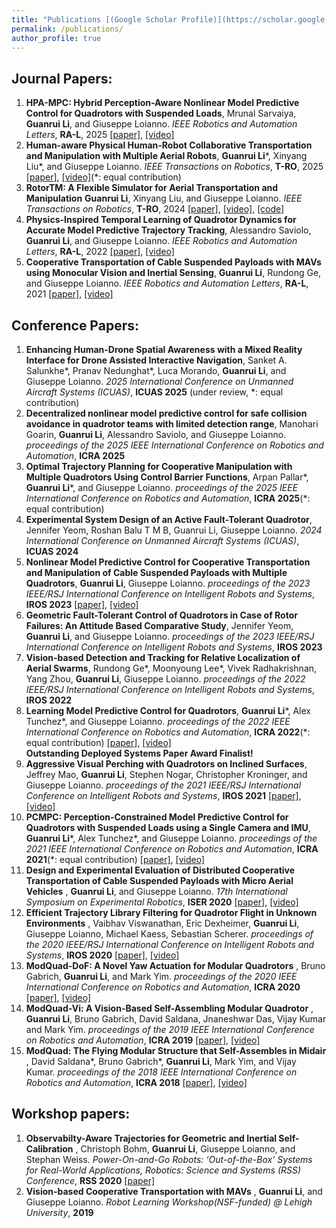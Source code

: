 ```yaml
---
title: "Publications [(Google Scholar Profile)](https://scholar.google.com/citations?hl=en&authuser=1&user=v_bUoRAAAAAJ)"
permalink: /publications/
author_profile: true
---
```

## Journal Papers:
1. <b>HPA-MPC: Hybrid Perception-Aware Nonlinear Model Predictive Control for Quadrotors with Suspended Loads</b>, Mrunal Sarvaiya, <b>Guanrui Li</b>, and Giuseppe Loianno. <i>
IEEE Robotics and Automation Letters</i>, <b>RA-L</b>, 2025 [\[paper\]](https://arxiv.org/pdf/2210.05894), [\[video\]](https://www.youtube.com/watch?v=c1mj3be02cI)
2. <b>Human-aware Physical Human-Robot Collaborative Transportation and Manipulation with Multiple Aerial Robots</b>, <b>Guanrui Li</b>\*, Xinyang Liu\*, and Giuseppe Loianno. <i>IEEE Transactions on Robotics</i>, <b>T-RO</b>, 2025 [\[paper\]](https://arxiv.org/pdf/2210.05894), [\[video\]](https://www.youtube.com/watch?v=c1mj3be02cI)(\*: equal contribution)
3. <b>RotorTM: A Flexible Simulator for Aerial Transportation and Manipulation</b> <b>Guanrui Li</b>, Xinyang Liu, and Giuseppe Loianno. <i>IEEE Transactions on Robotics</i>, <b>T-RO</b>, 2024 [\[paper\]](https://arxiv.org/abs/2205.05140), [\[video\]](https://www.youtube.com/watch?v=C4wYwiq6zGU), [\[code\]](https://github.com/arplaboratory/RotorTM)
4. <b>Physics-Inspired Temporal Learning of Quadrotor Dynamics for Accurate Model Predictive Trajectory Tracking</b>, Alessandro Saviolo, <b>Guanrui Li</b>, and Giuseppe Loianno. <i>IEEE Robotics and Automation Letters</i>, <b>RA-L</b>, 2022 [\[paper\]](https://arxiv.org/abs/2206.03305), [\[video\]](https://www.youtube.com/watch?v=dsOtKfuRjEk)
5. <b>Cooperative Transportation of Cable Suspended Payloads with MAVs using Monocular Vision and Inertial Sensing</b>, <b>Guanrui Li</b>, Rundong Ge, and Giuseppe Loianno. <i>IEEE Robotics and Automation Letters</i>, <b>RA-L</b>, 2021 [\[paper\]](https://ieeexplore.ieee.org/abstract/document/9376103), [\[video\]](https://www.youtube.com/watch?v=d3daJLpZOaM)

## Conference Papers:
1. <b>Enhancing Human-Drone Spatial Awareness with a Mixed Reality Interface for Drone Assisted Interactive Navigation</b>, Sanket A. Salunkhe\*, Pranav Nedunghat\*, Luca Morando, <b>Guanrui Li</b>, and Giuseppe Loianno. <i>2025 International Conference on Unmanned Aircraft Systems (ICUAS)</i>, <b>ICUAS 2025</b> (under review, \*: equal contribution) 
2. <b>Decentralized nonlinear model predictive control for safe collision avoidance in quadrotor teams with limited detection range</b>,  Manohari Goarin, <b>Guanrui Li</b>, Alessandro Saviolo, and Giuseppe Loianno. <i>proceedings of the 2025 IEEE International Conference on Robotics and Automation</i>, <b>ICRA 2025</b>
3. <b>Optimal Trajectory Planning for Cooperative Manipulation with Multiple Quadrotors Using Control Barrier Functions</b>, Arpan Pallar\*, <b>Guanrui Li</b>\*, and Giuseppe Loianno. <i>proceedings of the 2025 IEEE International Conference on Robotics and Automation</i>, <b>ICRA 2025</b>(\*: equal contribution)
4. <b>Experimental System Design of an Active Fault-Tolerant Quadrotor</b>, Jennifer Yeom, Roshan Balu T M B, Guanrui Li, Giuseppe Loianno. <i>2024 International Conference on Unmanned Aircraft Systems (ICUAS)</i>, <b>ICUAS 2024</b>
5. <b>Nonlinear Model Predictive Control for Cooperative Transportation and Manipulation of Cable Suspended Payloads with Multiple Quadrotors</b>, <b>Guanrui Li</b>, Giuseppe Loianno. <i>proceedings of the 2023 IEEE/RSJ International Conference on Intelligent Robots and Systems</i>, <b>IROS 2023</b> [\[paper\]](https://arxiv.org/abs/2303.06165), [\[video\]](https://www.youtube.com/watch?v=NQeEvzEkGVw)
6. <b>Geometric Fault-Tolerant Control of Quadrotors in Case of Rotor Failures: An Attitude Based Comparative Study</b>, Jennifer Yeom, <b>Guanrui Li</b>, and Giuseppe Loianno. <i>proceedings of the 2023 IEEE/RSJ International Conference on Intelligent Robots and Systems</i>, <b>IROS 2023</b>
7. <b>Vision-based Detection and Tracking for Relative Localization of Aerial Swarms</b>, Rundong Ge\*, Moonyoung Lee\*, Vivek Radhakrishnan, Yang Zhou, <b>Guanrui Li</b>, Giuseppe Loianno. <i>proceedings of the 2022 IEEE/RSJ International Conference on Intelligent Robots and Systems</i>, <b>IROS 2022</b>
8. <b>Learning  Model  Predictive  Control  for  Quadrotors</b>, <b>Guanrui Li</b>\*, Alex Tunchez\*, and Giuseppe Loianno. <i>proceedings of the 2022 IEEE International Conference on Robotics and Automation</i>, <b>ICRA 2022</b>(\*: equal contribution) 
[\[paper\]](https://arxiv.org/pdf/2202.07716.pdf), [\[video\]](https://www.youtube.com/watch?v=-5cIsIM5G7M) 
<br><b>Outstanding Deployed Systems Paper Award Finalist!</b>
9. <b>Aggressive  Visual  Perching  with  Quadrotors  on  Inclined  Surfaces</b>, Jeffrey Mao, <b>Guanrui Li</b>, Stephen Nogar, Christopher Kroninger, and Giuseppe Loianno. <i>proceedings of the 2021 IEEE/RSJ International Conference on Intelligent Robots and Systems</i>, <b>IROS 2021</b> [\[paper\]](https://arxiv.org/pdf/2107.11171.pdf), [\[video\]](https://www.youtube.com/watch?v=qmS9cCNC1Bs)
10. <b>PCMPC:  Perception-Constrained  Model  Predictive  Control  for Quadrotors  with  Suspended  Loads  using  a  Single  Camera  and  IMU</b>, <b>Guanrui Li</b>\*, Alex Tunchez\*, and Giuseppe Loianno. <i>proceedings of the 2021 IEEE International Conference on Robotics and Automation</i>, <b>ICRA 2021</b>(\*: equal contribution) [\[paper\]](https://arxiv.org/abs/2107.10888), [\[video\]](https://www.youtube.com/watch?v=BBWt1xG7Rrw)
11. <b>Design and Experimental Evaluation of Distributed Cooperative Transportation of Cable Suspended Payloads with Micro Aerial Vehicles</b> , <b>Guanrui Li</b>, and Giuseppe Loianno. <i>17th International Symposium on Experimental Robotics</i>, <b>ISER 2020</b> [\[paper\]](https://link.springer.com/chapter/10.1007/978-3-030-71151-1_3), [\[video\]](https://www.youtube.com/watch?v=TBbRBz64Ln8)
12. <b>Efficient Trajectory Library Filtering for Quadrotor Flight in Unknown Environments</b> , Vaibhav Viswanathan, Eric Dexheimer, <b>Guanrui Li</b>, Giuseppe Loianno, Michael Kaess, Sebastian Scherer. <i>proceedings of the 2020 IEEE/RSJ International Conference on Intelligent Robots and Systems</i>, <b>IROS 2020</b> [\[paper\]](https://ieeexplore.ieee.org/document/9341273), [\[video\]](https://www.youtube.com/watch?v=y_lVtT8lJMk)
13. <b>ModQuad-DoF: A Novel Yaw Actuation for Modular Quadrotors</b> , Bruno Gabrich, <b>Guanrui Li</b>, and Mark Yim. <i>proceedings of the 2020 IEEE International Conference on Robotics and Automation</i>, <b>ICRA 2020</b> [\[paper\]](https://ieeexplore.ieee.org/document/9196735), [\[video\]](https://www.youtube.com/watch?v=3Vs51QAlnnk)
14. <b>ModQuad-Vi: A Vision-Based Self-Assembling Modular Quadrotor</b> , <b>Guanrui Li</b>, Bruno Gabrich, David Saldana, Jnaneshwar Das, Vijay Kumar and Mark Yim. <i>proceedings of the 2019 IEEE International Conference on Robotics and Automation</i>, <b>ICRA 2019</b> [\[paper\]](http://ieeexplore.ieee.org/document/8794056), [\[video\]](https://www.youtube.com/watch?v=xDtqh2jkdtE)
15. <b>ModQuad: The Flying Modular Structure that Self-Assembles in Midair</b> , David Saldana\*, Bruno Gabrich\*, <b>Guanrui Li</b>, Mark Yim, and Vijay Kumar. <i>proceedings of the 2018 IEEE International Conference on Robotics and Automation</i>, <b>ICRA 2018</b> [\[paper\]](https://ieeexplore.ieee.org/document/8461014), [\[video\]](https://www.youtube.com/watch?v=25zKLyOCA3A)

## Workshop papers:
1. <b>Observabilty-Aware Trajectories for Geometric and Inertial Self-Calibration</b> , Christoph Bohm, <b>Guanrui Li</b>, Giuseppe Loianno, and Stephan Weiss. <i>Power-On-and-Go Robots: ‘Out-of-the-Box’ Systems for Real-World Applications, Robotics: Science and Systems (RSS) Conference</i>, <b>RSS 2020</b> [\[paper\]](https://www.aau.at/wp-content/uploads/2020/11/Observabilty-Aware-Trajectories-for-Geometric-and-Inertial-Self-Calibration.pdf)
2. <b>Vision-based Cooperative Transportation with MAVs</b> , <b>Guanrui Li</b>, and Giuseppe Loianno. <i>Robot Learning Workshop(NSF-funded) @ Lehigh University</i>, <b>2019</b>
